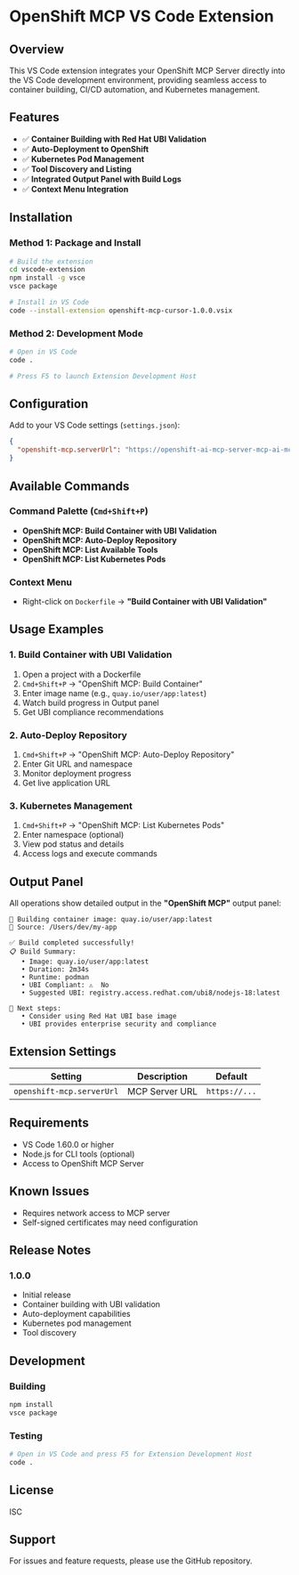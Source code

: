 # OpenShift MCP VS Code Extension

## Overview

This VS Code extension integrates your OpenShift MCP Server directly into the VS Code development environment, providing seamless access to container building, CI/CD automation, and Kubernetes management.

## Features

- ✅ **Container Building with Red Hat UBI Validation**
- ✅ **Auto-Deployment to OpenShift**  
- ✅ **Kubernetes Pod Management**
- ✅ **Tool Discovery and Listing**
- ✅ **Integrated Output Panel with Build Logs**
- ✅ **Context Menu Integration**

## Installation

### Method 1: Package and Install

```bash
# Build the extension
cd vscode-extension
npm install -g vsce
vsce package

# Install in VS Code
code --install-extension openshift-mcp-cursor-1.0.0.vsix
```

### Method 2: Development Mode

```bash
# Open in VS Code
code .

# Press F5 to launch Extension Development Host
```

## Configuration

Add to your VS Code settings (`settings.json`):

```json
{
  "openshift-mcp.serverUrl": "https://openshift-ai-mcp-server-mcp-ai-mcp-openshift.apps.rosa.sgaikwad.15fi.p3.openshiftapps.com"
}
```

## Available Commands

### Command Palette (`Cmd+Shift+P`)

- **OpenShift MCP: Build Container with UBI Validation**
- **OpenShift MCP: Auto-Deploy Repository**
- **OpenShift MCP: List Available Tools**
- **OpenShift MCP: List Kubernetes Pods**

### Context Menu

- Right-click on `Dockerfile` → **"Build Container with UBI Validation"**

## Usage Examples

### 1. Build Container with UBI Validation

1. Open a project with a Dockerfile
2. `Cmd+Shift+P` → "OpenShift MCP: Build Container"
3. Enter image name (e.g., `quay.io/user/app:latest`)
4. Watch build progress in Output panel
5. Get UBI compliance recommendations

### 2. Auto-Deploy Repository

1. `Cmd+Shift+P` → "OpenShift MCP: Auto-Deploy Repository"
2. Enter Git URL and namespace
3. Monitor deployment progress
4. Get live application URL

### 3. Kubernetes Management

1. `Cmd+Shift+P` → "OpenShift MCP: List Kubernetes Pods"
2. Enter namespace (optional)
3. View pod status and details
4. Access logs and execute commands

## Output Panel

All operations show detailed output in the **"OpenShift MCP"** output panel:

```
🔨 Building container image: quay.io/user/app:latest
📁 Source: /Users/dev/my-app

✅ Build completed successfully!
📋 Build Summary:
   • Image: quay.io/user/app:latest
   • Duration: 2m34s  
   • Runtime: podman
   • UBI Compliant: ⚠️  No
   • Suggested UBI: registry.access.redhat.com/ubi8/nodejs-18:latest

🚀 Next steps:
   • Consider using Red Hat UBI base image
   • UBI provides enterprise security and compliance
```

## Extension Settings

| Setting | Description | Default |
|---------|-------------|---------|
| `openshift-mcp.serverUrl` | MCP Server URL | `https://...` |

## Requirements

- VS Code 1.60.0 or higher
- Node.js for CLI tools (optional)
- Access to OpenShift MCP Server

## Known Issues

- Requires network access to MCP server
- Self-signed certificates may need configuration

## Release Notes

### 1.0.0

- Initial release
- Container building with UBI validation
- Auto-deployment capabilities
- Kubernetes pod management
- Tool discovery

## Development

### Building

```bash
npm install
vsce package
```

### Testing

```bash
# Open in VS Code and press F5 for Extension Development Host
code .
```

## License

ISC

## Support

For issues and feature requests, please use the GitHub repository.


